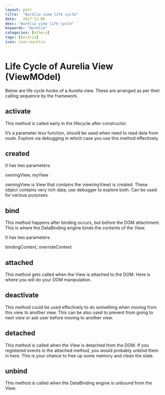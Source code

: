 ```yaml
---
layout: post
title:  "Aurelia view life cycle"
date:   2017-12-06
desc: "Aurelia view life cycle"
keywords: "Aurelia"
categories: [others]
tags: [Aurelia]
icon: icon-aurelia
---
```



Life Cycle of Aurelia View (ViewMOdel)
======================================

Below are life cycle hooks of a Aurelia view. These are arranged as per their calling sequence by the framework.

activate
--------

This method is called early in the lifecycle after constructor.

It’s a parameter less function, should be used when need to read data from route. Explore via debugging in which case you use this method effectively.

created
-------

It has two parameters:

owningView, myView

owningView is View that contains the view(myView) is created. These object contains very rich data, use debugger to explore both. Can be used for various purposes.

bind
----

This method happens after binding occurs, but before the DOM attachment.
This is where the DataBinding engine binds the contents of the View.

It has two parameters:

bindingContext, overrideContext

attached
--------

This method gets called when the View is attached to the DOM. Here is where you will do your DOM manipulation.

deactivate
----------

This method could be used effectively to do something when moving from this view to another view. This can be also used to prevent from going to next view or ask user before moving to another view.

detached
--------

This method is called when the View is detached from the DOM. If you registered events in the attached method, you would probably unbind them in here. This is your chance to free up some memory and clean the slate.

unbind
------

This method is called when the DataBinding engine is unbound from the View.
